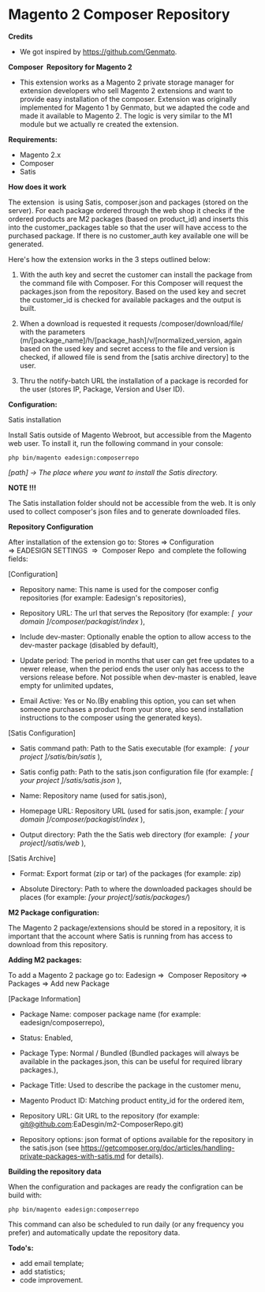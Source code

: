 # Magento 2 Composer Repository 

 **Credits**

- We got inspired by https://github.com/Genmato.

 **Composer  Repository for Magento 2**
 
- This extension works as a Magento 2 private storage manager for extension developers who sell Magento 2 extensions and want to provide easy installation of the composer. Extension was originally implemented for Magento 1 by Genmato, but we adapted the code and made it available to Magento 2. The logic is very similar to the M1 module but we actually re created the extension.

 **Requirements:**
 
 - Magento 2.x
 - Composer
 - Satis
 
 **How does it work**

The extension  is using Satis, composer.json and packages (stored on the server). For each package ordered through the web shop it checks if the ordered products are M2 packages (based on product_id) and inserts this into the customer_packages table so that the user will have access to the purchased package. If there is no customer_auth key available one will be generated.

Here's how the extension works in the 3 steps outlined below:

 1. With the auth key and secret the customer can install the package from the command file with Composer. For this Composer will request the packages.json from the repository. Based on the used key and secret the customer_id is checked for available packages and the output is built.
 
 2. When a download is requested it requests /composer/download/file/ with the parameters (m/[package_name]/h/[package_hash]/v/[normalized_version, again based on the used key and secret access to the file and version is checked, if allowed file is send from the [satis archive directory] to the user.
 
 3. Thru the notify-batch URL the installation of a package is recorded for the user (stores IP, Package, Version and User ID).

 **Configuration:**
 
 Satis installation

Install Satis outside of Magento Webroot, but accessible from the Magento web user. To install it, run the following command in your console:

`php bin/magento eadesign:composerrepo`

_[path] → The place where you want to install the Satis directory._

**NOTE !!!**

The Satis installation folder should not be accessible from the web. It is only used to collect composer's json files and to generate downloaded files.

**Repository Configuration**

After installation of the extension go to: Stores => Configuration => EADESIGN SETTINGS  =>  Composer Repo  and complete the following fields:

[Configuration]

- Repository name: This name is used for the composer config repositories (for example: Eadesign's repositories),

- Repository URL: The url that serves the Repository (for example: _[  your domain ]/composer/packagist/index_ ),
- Include dev-master: Optionally enable the option to allow access to the dev-master package (disabled by default),
- Update period: The period in months that user can get free updates to a newer release, when the period ends the user only has access to the versions release before. Not possible when dev-master is enabled, leave empty for unlimited updates,
- Email Active: Yes or No.(By enabling this option, you can set when someone purchases a product from your store, also send installation instructions to the composer using the generated keys).

[Satis Configuration]

- Satis command path: Path to the Satis executable (for example:  _[ your project ]/satis/bin/satis_ ),

- Satis config path: Path to the satis.json configuration file (for example: _[ your project ]/satis/satis.json_ ),
- Name: Repository name (used for satis.json),
- Homepage URL: Repository URL (used for satis.json, example: _[ your domain ]/composer/packagist/index_ ),
- Output directory: Path the the Satis web directory (for example:  _[ your project]/satis/web_ ),

[Satis Archive]

- Format: Export format (zip or tar) of the packages (for example: zip)

- Absolute Directory: Path to where the downloaded packages should be places (for example: _[your project]/satis/packages/_)

**M2 Package configuration:**

The Magento 2 package/extensions should be stored in a repository, it is important that the account where Satis is running from has access to download from this repository.

**Adding M2 packages:**

To add a Magento 2 package go to: Eadesign =>  Composer Repository => Packages => Add new Package

[Package Information]

- Package Name: composer package name (for example: eadesign/composerrepo),

- Status: Enabled,
- Package Type: Normal / Bundled (Bundled packages will always be available in the packages.json, this can be useful for required library packages.),
- Package Title: Used to describe the package in the customer menu,
- Magento Product ID: Matching product entity_id for the ordered item,
- Repository URL: Git URL to the repository (for example: git@github.com:EaDesgin/m2-ComposerRepo.git)
- Repository options: json format of options available for the repository in the satis.json (see https://getcomposer.org/doc/articles/handling-private-packages-with-satis.md for details).

**Building the repository data**

When the configuration and packages are ready the configration can be build with:

`php bin/magento eadesign:composerrepo`

This command can also be scheduled to run daily (or any frequency you prefer) and automatically update the repository data.

**Todo's:**

- add email template;
- add statistics;
- code improvement.
